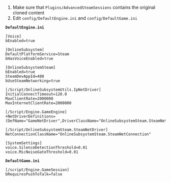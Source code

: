 
1. Make sure that `Plugins/AdvancedSteamSessions` contains the original cloned content
2. Edit `config/DefaultEngine.ini` and `config/DefaultGame.ini`

**`DefaultEngine.ini`**

```
[Voice] 
bEnabled=true

[OnlineSubsystem]
DefaultPlatformService=Steam
bHasVoiceEnabled=true

[OnlineSubsystemSteam]
bEnabled=true
SteamDevAppId=480
bUseSteamNetworking=true

[/Script/OnlineSubsystemUtils.IpNetDriver]
InitialConnectTimeout=120.0
MaxClientRate=2000000
MaxInternetClientRate=2000000

[/Script/Engine.GameEngine]
+NetDriverDefinitions=(DefName="GameNetDriver",DriverClassName="OnlineSubsystemSteam.SteamNetDriver",DriverClassNameFallback="OnlineSubsystemUtils.IpNetDriver")

[/Script/OnlineSubsystemSteam.SteamNetDriver]
NetConnectionClassName="OnlineSubsystemSteam.SteamNetConnection"

[SystemSettings]
voice.SilenceDetectionThreshold=0.01
voice.MicNoiseGateThreshold=0.01
```

**`DefaultGame.ini`**

```
[/script/Engine.GameSession]
bRequiresPushToTalk=false
```
